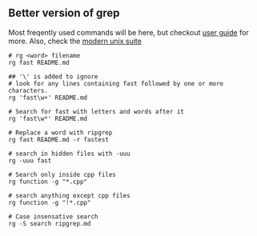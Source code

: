 ## Better version of grep
Most freqently used commands will be here, but checkout [user guide](https://github.com/BurntSushi/ripgrep/blob/master/GUIDE.md) for more. Also, check the [modern unix suite](https://github.com/ibraheemdev/modern-unix)
```
# rg <word> filename
rg fast README.md

## '\' is added to ignore
# look for any lines containing fast followed by one or more characters.
rg 'fast\w+' README.md

# Search for fast with letters and words after it
rg 'fast\w*' README.md

# Replace a word with ripgrep
rg fast README.md -r fastest

# search in hidden files with -uuu
rg -uuu fast

# Search only inside cpp files
rg function -g "*.cpp"

# search anything except cpp files
rg function -g "!*.cpp"

# Case insensative search
rg -S search ripgrep.md
```
